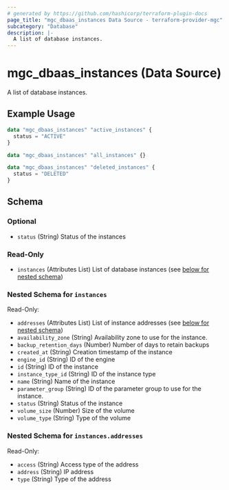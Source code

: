 ```yaml
---
# generated by https://github.com/hashicorp/terraform-plugin-docs
page_title: "mgc_dbaas_instances Data Source - terraform-provider-mgc"
subcategory: "Database"
description: |-
  A list of database instances.
---
```


# mgc_dbaas_instances (Data Source)

A list of database instances.

## Example Usage

```terraform
data "mgc_dbaas_instances" "active_instances" {
  status = "ACTIVE"
}

data "mgc_dbaas_instances" "all_instances" {}

data "mgc_dbaas_instances" "deleted_instances" {
  status = "DELETED"
}
```

<!-- schema generated by tfplugindocs -->
## Schema

### Optional

- `status` (String) Status of the instances

### Read-Only

- `instances` (Attributes List) List of database instances (see [below for nested schema](#nestedatt--instances))

<a id="nestedatt--instances"></a>
### Nested Schema for `instances`

Read-Only:

- `addresses` (Attributes List) List of instance addresses (see [below for nested schema](#nestedatt--instances--addresses))
- `availability_zone` (String) Availability zone to use for the instance.
- `backup_retention_days` (Number) Number of days to retain backups
- `created_at` (String) Creation timestamp of the instance
- `engine_id` (String) ID of the engine
- `id` (String) ID of the instance
- `instance_type_id` (String) ID of the instance type
- `name` (String) Name of the instance
- `parameter_group` (String) ID of the parameter group to use for the instance.
- `status` (String) Status of the instance
- `volume_size` (Number) Size of the volume
- `volume_type` (String) Type of the volume

<a id="nestedatt--instances--addresses"></a>
### Nested Schema for `instances.addresses`

Read-Only:

- `access` (String) Access type of the address
- `address` (String) IP address
- `type` (String) Type of the address
